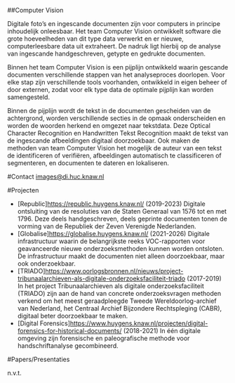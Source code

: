 ##Computer Vision

Digitale foto’s en ingescande documenten zijn voor computers in principe inhoudelijk onleesbaar. Het team Computer Vision ontwikkelt software die grote hoeveelheden van dit type data verwerkt en er nieuwe, computerleesbare data uit extraheert. De nadruk ligt hierbij op de analyse van ingescande handgeschreven, getypte en gedrukte documenten.

Binnen het team Computer Vision is een pijplijn ontwikkeld waarin gescande documenten verschillende stappen van het analyseproces doorlopen. Voor elke stap zijn verschillende tools voorhanden, ontwikkeld in eigen beheer of door externen, zodat voor elk type data de optimale pijplijn kan worden samengesteld. 

Binnen de pijplijn wordt de tekst in de documenten gescheiden van de achtergrond, worden verschillende secties in de opmaak onderscheiden en worden de woorden herkend en omgezet naar tekstdata. Deze Optical Character Recognition en Handwritten Tekst Recognition maakt de tekst van de ingescande afbeeldingen digitaal doorzoekbaar. Ook maken de methoden van team Computer Vision het mogelijk de auteur van een tekst de identificeren of verifiëren, afbeeldingen automatisch te classificeren of segmenteren, en documenten te dateren en lokaliseren.

#Contact
images@di.huc.knaw.nl

#Projecten

+ [Republic]https://republic.huygens.knaw.nl/ (2019-2023)
Digitale ontsluiting van de resoluties van de Staten Generaal van 1576 tot en met 1796. Deze deels handgeschreven, deels geprinte documenten tonen de vorming van de Republiek der Zeven Verenigde Nederlanden.
+ [Globalise]https://globalise.huygens.knaw.nl/ (2021-2026)
Digitale infrastructuur waarin de belangrijkste reeks VOC-rapporten voor geavanceerde nieuwe onderzoeksmethoden kunnen worden ontsloten. De infrastructuur maakt de documenten niet alleen doorzoekbaar, maar ook onderzoekbaar.
+ [TRIADO]https://www.oorlogsbronnen.nl/nieuws/project-tribunaalarchieven-als-digitale-onderzoeksfaciliteit-triado  (2017-2019)
In het project Tribunaalarchieven als digitale onderzoeksfaciliteit (TRIADO) zijn aan de hand van concrete onderzoeksvragen methoden verkend om het meest geraadpleegde Tweede Wereldoorlog-archief van Nederland, het Centraal Archief Bijzondere Rechtspleging (CABR), digitaal beter doorzoekbaar te maken.
+ [Digital Forensics]https://www.huygens.knaw.nl/projecten/digital-forensics-for-historical-documents/ (2018-2021)
In één digitale omgeving zijn forensische en paleografische methode voor handschriftanalyse gecombineerd.

#Papers/Presentaties

n.v.t.

